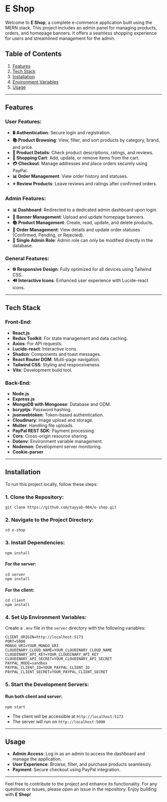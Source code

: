 # E Shop

Welcome to **E Shop**, a complete e-commerce application built using the MERN stack. This project includes an admin panel for managing products, orders, and homepage banners. It offers a seamless shopping experience for users and streamlined management for the admin.

## Table of Contents

1. [Features](#features)
2. [Tech Stack](#tech-stack)
3. [Installation](#installation)
4. [Environment Variables](#environment-variables)
5. [Usage](#usage)

---

## Features

### User Features:
- **🔒 Authentication**: Secure login and registration.
- **📚 Product Browsing**: View, filter, and sort products by category, brand, and price.
- **👀 Product Details**: Check product descriptions, ratings, and reviews.
- **🛒 Shopping Cart**: Add, update, or remove items from the cart.
- **💳 Checkout**: Manage addresses and place orders securely using PayPal.
- **📊 Order Management**: View order history and statuses.
- **⭐ Review Products**: Leave reviews and ratings after confirmed orders.

### Admin Features:
- **📊 Dashboard**: Redirected to a dedicated admin dashboard upon login.
- **🎨 Banner Management**: Upload and update homepage banners.
- **📚 Product Management**: Create, read, update, and delete products.
- **📄 Order Management**: View details and update order statuses (Confirmed, Pending, or Rejected).
- **🔐 Single Admin Role**: Admin role can only be modified directly in the database.

### General Features:
- **🌐 Responsive Design**: Fully optimized for all devices using Tailwind CSS.
- **🔊 Interactive Icons**: Enhanced user experience with Lucide-react icons.

---

## Tech Stack

### Front-End:
- **React.js**
- **Redux Toolkit**: For state management and data caching.
- **Axios**: For API requests.
- **Lucide-react**: Interactive icons.
- **Shadcn**: Components and toast messages.
- **React Router DOM**: Multi-page navigation.
- **Tailwind CSS**: Styling and responsiveness.
- **Vite**: Development build tool.

### Back-End:
- **Node.js**
- **Express.js**
- **MongoDB with Mongoose**: Database and ODM.
- **bcryptjs**: Password hashing.
- **jsonwebtoken**: Token-based authentication.
- **Cloudinary**: Image upload and storage.
- **Multer**: Handling file uploads.
- **PayPal REST SDK**: Payment processing.
- **Cors**: Cross-origin resource sharing.
- **Dotenv**: Environment variable management.
- **Nodemon**: Development server monitoring.
- **Cookie-parser**

---

## Installation

To run this project locally, follow these steps:

### 1. Clone the Repository:
```
git clone https://github.com/tayyab-004/e-shop.git
```

### 2. Navigate to the Project Directory:
```
cd e-shop
```

### 3. Install Dependencies:

```
npm install
```

#### For the server:
```
cd server
npm install
```

#### For the client:
```
cd client
npm install
```

### 4. Set Up Environment Variables:

Create a `.env` file in the `server` directory with the following variables:

```
CLIENT_ORIGIN=http://localhost:5173
PORT=5000
MONGO_URI=YOUR_MONGO_URI
CLOUDINARY_CLOUD_NAME=YOUR_CLOUDINARY_CLOUD_NAME
CLOUDINARY_API_KEY=YOUR_CLOUDINARY_API_KEY
CLOUDINARY_API_SECRET=YOUR_CLOUDINARY_API_SECRET
PAYPAL_MODE=sandbox
PAYPAL_CLIENT_ID=YOUR_PAYPAL_CLIENT_ID
PAYPAL_CLIENT_SECRET=YOUR_PAYPAL_CLIENT_SECRET
```

### 5. Start the Development Servers:

#### Run both client and server:
```
npm start
```

- The client will be accessible at `http://localhost:5173`
- The server will run on `http://localhost:5000`

---

## Usage

- **Admin Access**: Log in as an admin to access the dashboard and manage the application.
- **User Experience**: Browse, filter, and purchase products seamlessly.
- **Payment**: Secure checkout using PayPal integration.

---

Feel free to contribute to the project and enhance its functionality. For any questions or issues, please open an issue in the repository. Enjoy building with **E Shop**!
